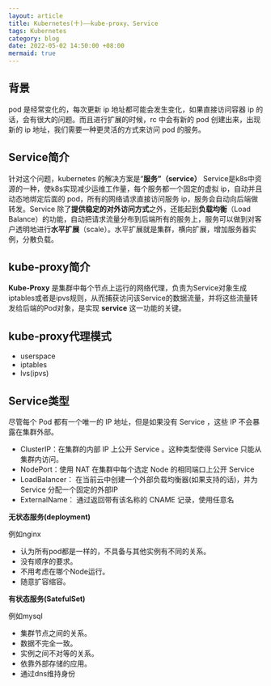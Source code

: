 ```yaml
---
layout: article
title: Kubernetes(十)——kube-proxy、Service
tags: Kubernetes
category: blog
date: 2022-05-02 14:50:00 +08:00
mermaid: true
---
```

## 背景
pod 是经常变化的，每次更新 ip 地址都可能会发生变化，如果直接访问容器 ip 的话，会有很大的问题。而且进行扩展的时候，rc 中会有新的 pod 创建出来，出现新的 ip 地址，我们需要一种更灵活的方式来访问 pod 的服务。

## Service简介

针对这个问题，kubernetes 的解决方案是“**服务”（service）** Service是k8s中资源的一种，使k8s实现减少运维工作量，每个服务都一个固定的虚拟 ip，自动并且动态地绑定后面的 pod，所有的网络请求直接访问服务 ip，服务会自动向后端做转发。Service 除了**提供稳定的对外访问方式**之外，还能起到**负载均衡**（Load Balance）的功能，自动把请求流量分布到后端所有的服务上，服务可以做到对客户透明地进行**水平扩展**（scale）。水平扩展就是集群，横向扩展，增加服务器实例，分散负载。

## kube-proxy简介
**Kube-Proxy** 是集群中每个节点上运行的网络代理，负责为Service对象生成iptables或者是ipvs规则，从而捕获访问该Service的数据流量，并将这些流量转发给后端的Pod对象，是实现 **service** 这一功能的关键。

## kube-proxy代理模式
- userspace
- iptables
- lvs(ipvs)
## Service类型
尽管每个 Pod 都有一个唯一的 IP 地址，但是如果没有 Service ，这些 IP 不会暴露在集群外部。

- ClusterIP：在集群的内部 IP 上公开 Service 。这种类型使得 Service 只能从集群内访问。
- NodePort：使用 NAT 在集群中每个选定 Node 的相同端口上公开 Service
- LoadBalancer： 在当前云中创建一个外部负载均衡器(如果支持的话)，并为 Service 分配一个固定的外部IP
- ExternalName： 通过返回带有该名称的 CNAME 记录，使用任意名

**无状态服务(deployment)**

例如nginx

- 认为所有pod都是一样的，不具备与其他实例有不同的关系。
- 没有顺序的要求。
- 不用考虑在哪个Node运行。
- 随意扩容缩容。

**有状态服务(SatefulSet)**

例如mysql

-  集群节点之间的关系。
- 数据不完全一致。
- 实例之间不对等的关系。
- 依靠外部存储的应用。
- 通过dns维持身份

